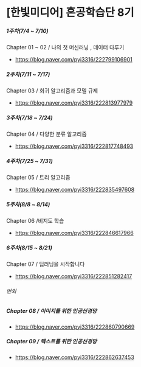 # [한빛미디어] 혼공학습단 8기 


##### 1주차(7/4 ~ 7/10)	
Chapter 01 ~ 02 / 나의 첫 머신러닝 , 데이터 다루기 

- https://blog.naver.com/pyi3316/222799106901

##### 2주차(7/11 ~ 7/17)	
Chapter 03	/ 회귀 알고리즘과 모델 규제 
- https://blog.naver.com/pyi3316/222813977979

##### 3주차(7/18 ~ 7/24)	
Chapter 04	/ 다양한 분류 알고리즘 
- https://blog.naver.com/pyi3316/222817748493

##### 4주차(7/25 ~ 7/31)	
Chapter 05	/ 트리 알고리즘 
- https://blog.naver.com/pyi3316/222835497608

##### 5주차(8/8 ~ 8/14)	
Chapter 06	/비지도 학습 
- https://blog.naver.com/pyi3316/222846617966

##### 6주차(8/15 ~ 8/21)	
Chapter 07	/ 딥러닝을 시작합니다 
- https://blog.naver.com/pyi3316/222851282417


###### 번외 

##### Chapter 08 / 이미지를 위한 인공신경망 
- https://blog.naver.com/pyi3316/222860790669

##### Chapter 09 / 텍스트를 위한 인공신경망 
- https://blog.naver.com/pyi3316/222862637453
